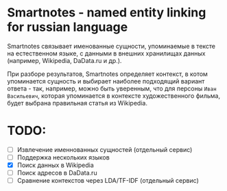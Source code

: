 # Smartnotes - named entity linking for russian language

Smartnotes связывает именованные сущности, упоминаемые в тексте на естественном языке, с данными в внешних хранилищах данных (например, Wikipedia, DaData.ru и др.).

При разборе результатов, Smartnotes определяет контекст, в котом упоминается сущность и выбирает наиболее подходящий вариант ответа - так, например, можно быть уверенным, что для персоны `Иван Васильевич`, которая упоминается в контексте художественного фильма, будет выбрана правильная статья из Wikipedia. 

# TODO:

- [ ] Извлечение именнованных сущностей (отдельный сервис)
- [ ] Поддержка нескольких языков
- [x] Поиск данных в Wikipedia
- [ ] Поиск адресов в DaData.ru
- [ ] Сравнение контекстов через LDA/TF-IDF (отдельный сервис)
